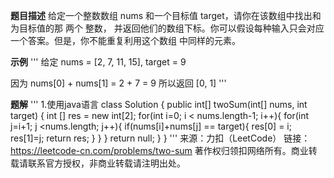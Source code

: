 **题目描述**
给定一个整数数组 nums 和一个目标值 target，请你在该数组中找出和为目标值的那 两个 整数，
并返回他们的数组下标。你可以假设每种输入只会对应一个答案。但是，你不能重复利用这个数组
中同样的元素。

**示例**
'''
给定 nums = [2, 7, 11, 15], target = 9

因为 nums[0] + nums[1] = 2 + 7 = 9
所以返回 [0, 1]
'''

**题解**
'''
1.使用java语言
class Solution {
    public int[] twoSum(int[] nums, int target) {
        int [] res = new int[2];
        for(int i=0; i < nums.length-1; i++){
            for(int j=i+1; j <nums.length; j++){
                if(nums[i]+nums[j] == target){
                    res[0] = i;
                    res[1]=j;
                    return res;
                }
            }
        }
        return null;
    }
}
'''
来源：力扣（LeetCode）
链接：https://leetcode-cn.com/problems/two-sum
著作权归领扣网络所有。商业转载请联系官方授权，非商业转载请注明出处。